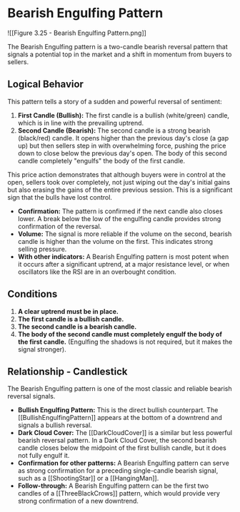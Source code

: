 # Bearish Engulfing Pattern

![[Figure 3.25 - Bearish Engulfing Pattern.png]]

The Bearish Engulfing pattern is a two-candle bearish reversal pattern that signals a potential top in the market and a shift in momentum from buyers to sellers.

## Logical Behavior

This pattern tells a story of a sudden and powerful reversal of sentiment:

1.  **First Candle (Bullish):** The first candle is a bullish (white/green) candle, which is in line with the prevailing uptrend.
2.  **Second Candle (Bearish):** The second candle is a strong bearish (black/red) candle. It opens higher than the previous day's close (a gap up) but then sellers step in with overwhelming force, pushing the price down to close below the previous day's open. The body of this second candle completely "engulfs" the body of the first candle.

This price action demonstrates that although buyers were in control at the open, sellers took over completely, not just wiping out the day's initial gains but also erasing the gains of the entire previous session. This is a significant sign that the bulls have lost control.

- **Confirmation:** The pattern is confirmed if the next candle also closes lower. A break below the low of the engulfing candle provides strong confirmation of the reversal.
- **Volume:** The signal is more reliable if the volume on the second, bearish candle is higher than the volume on the first. This indicates strong selling pressure.
- **With other indicators:** A Bearish Engulfing pattern is most potent when it occurs after a significant uptrend, at a major resistance level, or when oscillators like the RSI are in an overbought condition.

## Conditions

1.  **A clear uptrend must be in place.**
2.  **The first candle is a bullish candle.**
3.  **The second candle is a bearish candle.**
4.  **The body of the second candle must completely engulf the body of the first candle.** (Engulfing the shadows is not required, but it makes the signal stronger).

## Relationship - Candlestick

The Bearish Engulfing pattern is one of the most classic and reliable bearish reversal signals.

- **Bullish Engulfing Pattern:** This is the direct bullish counterpart. The [[BullishEngulfingPattern]] appears at the bottom of a downtrend and signals a bullish reversal.
- **Dark Cloud Cover:** The [[DarkCloudCover]] is a similar but less powerful bearish reversal pattern. In a Dark Cloud Cover, the second bearish candle closes below the midpoint of the first bullish candle, but it does not fully engulf it.
- **Confirmation for other patterns:** A Bearish Engulfing pattern can serve as strong confirmation for a preceding single-candle bearish signal, such as a [[ShootingStar]] or a [[HangingMan]].
- **Follow-through:** A Bearish Engulfing pattern can be the first two candles of a [[ThreeBlackCrows]] pattern, which would provide very strong confirmation of a new downtrend.
